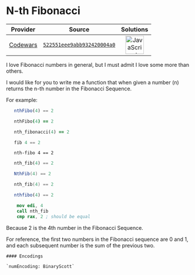 [_metadata_:generated]: - "true"

# N-th Fibonacci

<!-- INFO TABLE BEGIN -->

| Provider                                        | Source                                                                               | Solutions                                                                                                                                                    |
| :---------------------------------------------: | :----------------------------------------------------------------------------------: | :----------------------------------------------------------------------------------------------------------------------------------------------------------: |
| [Codewars](../../../docs/providers/Codewars.md) | [`522551eee9abb932420004a0`](https://www.codewars.com/kata/522551eee9abb932420004a0) | [<img src="https://res.cloudinary.com/rascaltwo/image/upload/v1631924076/javascript_ehszr7.svg" alt="JavaScript" title="JavaScript" width="50" />](solve.js) |

<!-- INFO TABLE END -->

I love Fibonacci numbers in general, but I must admit I love some more than others. 

I would like for you to write me a function that when given a number (n)  returns the n-th number in the Fibonacci Sequence.

For example:

```javascript
   nthFibo(4) == 2
```
```coffeescript
   nthFibo(4) == 2
```
```ruby
   nth_fibonacci(4) == 2
```
```haskell
   fib 4 == 2
```
```lambdacalc
   nth-fibo 4 == 2
```
```python
   nth_fib(4) == 2
```
```csharp
   NthFib(4) == 2
```
```c
   nth_fib(4) == 2
```
```julia
   nthfibo(4) == 2
```
```nasm
    mov edi, 4
    call nth_fib
    cmp rax, 2 ; should be equal
```

Because 2 is the 4th number in the Fibonacci Sequence.

For reference, the first two numbers in the Fibonacci sequence are 0 and 1, and each subsequent number is the sum of the previous two.

~~~if:lambdacalc
#### Encodings

`numEncoding: BinaryScott`
~~~
